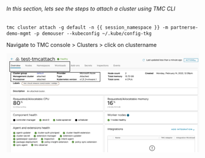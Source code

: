 ###### In this section, lets see the steps to attach a cluster using TMC CLI

```execute
tmc cluster attach -g default -n {{ session_namespace }} -m partnerse-demo-mgmt -p demouser --kubeconfig ~/.kube/config-tkg
```

Navigate to  TMC console > Clusters > click on clustername

![TMC Cluster console](images/TMC-5.png)


